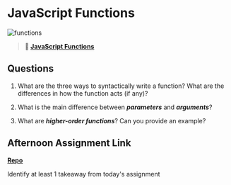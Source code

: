 # JavaScript Functions

![functions](https://bcw.blob.core.windows.net/public/img/function-anatomy.jpg)

> **📖 [JavaScript Functions](https://codeworksacademy.com/fs-student-guide/resources/wk2/02-Functions)**

## Questions

1. What are the three ways to syntactically write a function? What are the differences in how the function acts (if any)?

2. What is the main difference between ***parameters*** and ***arguments***?

3. What are ***higher-order functions***? Can you provide an example?

## Afternoon Assignment Link

**[Repo](https://github.com/PeytonCurr/<ASSIGNMENT_REPO>)**

Identify at least 1 takeaway from today's assignment
